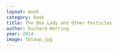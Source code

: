 ```yaml
---
layout: book
category: book
title: The Box Lady and Other Pesticles
author: Richard Herring
year: 2014
image: tblaop.jpg
---
```


